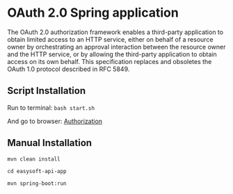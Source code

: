 # OAuth 2.0 Spring application

   The OAuth 2.0 authorization framework enables a third-party
   application to obtain limited access to an HTTP service, either on
   behalf of a resource owner by orchestrating an approval interaction
   between the resource owner and the HTTP service, or by allowing the
   third-party application to obtain access on its own behalf.  This
   specification replaces and obsoletes the OAuth 1.0 protocol described
   in RFC 5849.

## Script Installation

Run to terminal:
`bash start.sh`

And go to browser:
<a href="http://localhost:9999/">Authorization</a>

## Manual Installation

`mvn clean install`

`cd easysoft-api-app`

`mvn spring-boot:run`